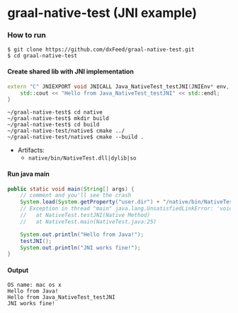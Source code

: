 # graal-native-test (JNI example)

### How to run

```
$ git clone https://github.com/dxFeed/graal-native-test.git
$ cd graal-native-test
```

#### Create shared lib with JNI implementation
```c++
extern "C" JNIEXPORT void JNICALL Java_NativeTest_testJNI(JNIEnv* env, jclass cls) {
    std::cout << "Hello from Java_NativeTest_testJNI" << std::endl;
}

```

```
~/graal-native-test$ cd native
~/graal-native-test$ mkdir build
~/graal-native-test$ cd build
~/graal-native-test/native$ cmake ../
~/graal-native-test/native$ cmake --build .
```

* Artifacts:
  * `native/bin/NativeTest.dll|dylib|so`

#### Run java main
```java
public static void main(String[] args) {
    // comment and you'll see the crash
    System.load(System.getProperty("user.dir") + "/native/bin/NativeTest" + libExt()); 
    // Exception in thread "main" java.lang.UnsatisfiedLinkError: 'void NativeTest.testJNI()'
    //   at NativeTest.testJNI(Native Method)
    //   at NativeTest.main(NativeTest.java:25)

    System.out.println("Hello from Java!");
    testJNI();
    System.out.println("JNI works fine!");
}
```


#### Output 
```
OS name: mac os x
Hello from Java!
Hello from Java_NativeTest_testJNI
JNI works fine!
```
